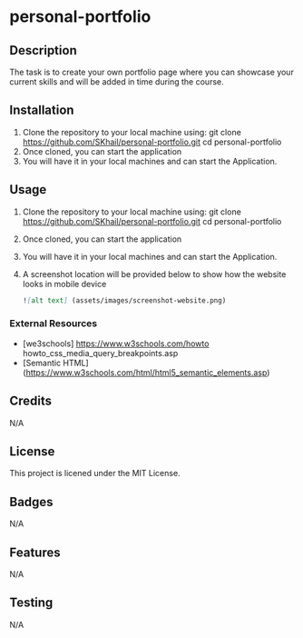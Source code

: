 # personal-portfolio

## Description

The task is to create your own portfolio page where you can showcase your current skills and will be added in time during the course.

## Installation

1.  Clone the repository to your local machine using:
    git clone https://github.com/SKhail/personal-portfolio.git
    cd personal-portfolio
2.  Once cloned, you can start the application
3.  You will have it in your local machines and can start the Application.

## Usage

1.  Clone the repository to your local machine using:
    git clone https://github.com/SKhail/personal-portfolio.git
    cd personal-portfolio
2.  Once cloned, you can start the application
3.  You will have it in your local machines and can start the Application.
4.  A screenshot location will be provided below to show how the website looks in mobile device

    ```md
    ![alt text] (assets/images/screenshot-website.png)
    ```

### External Resources

- [we3schools] https://www.w3schools.com/howto howto_css_media_query_breakpoints.asp
- [Semantic HTML] (https://www.w3schools.com/html/html5_semantic_elements.asp)

## Credits

N/A

## License

This project is licened under the MIT License.

## Badges

N/A

## Features

N/A

## Testing

N/A
